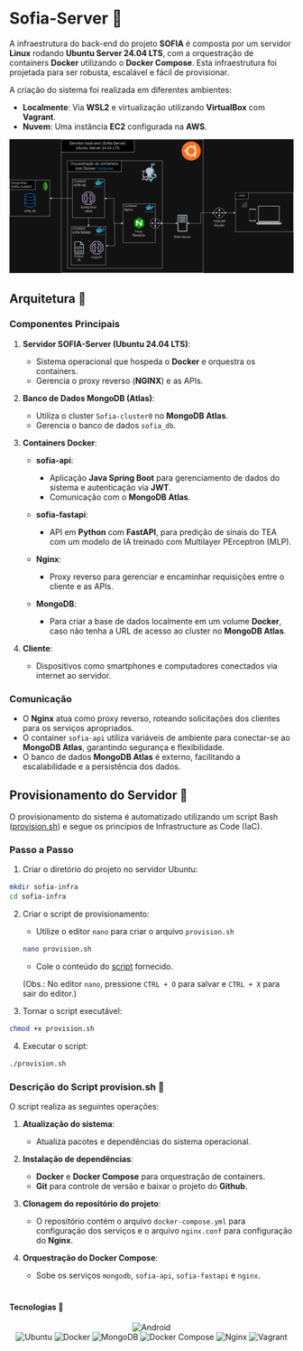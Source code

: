 # Sofia-Server  💜

A infraestrutura do back-end do projeto **SOFIA** é composta por um servidor **Linux** rodando **Ubuntu Server 24.04 LTS**, com a orquestração de containers **Docker** utilizando o **Docker Compose**. Esta infraestrutura foi projetada para ser robusta, escalável e fácil de provisionar.

A criação do sistema foi realizada em diferentes ambientes:

- **Localmente**: Via **WSL2** e virtualização utilizando **VirtualBox** com **Vagrant**.
- **Nuvem**: Uma instância **EC2** configurada na **AWS**.

<div align='center'>
<img src='./docs/sofia-infra.png' alt='diagrama infraestrutura do back-end' />
</div>

## Arquitetura  💜

### Componentes Principais

1. **Servidor SOFIA-Server (Ubuntu 24.04 LTS)**:

    - Sistema operacional que hospeda o **Docker** e orquestra os containers.
    - Gerencia o proxy reverso (**NGINX**) e as APIs.

2. **Banco de Dados MongoDB (Atlas)**:

    - Utiliza o cluster `Sofia-cluster0` no **MongoDB Atlas**.
    - Gerencia o banco de dados `sofia_db`.

3. **Containers Docker**:

    - **sofia-api**:
        - Aplicação **Java Spring Boot** para gerenciamento de dados do sistema e autenticação via **JWT**.
        - Comunicação com o **MongoDB Atlas**.

    - **sofia-fastapi**:
        - API em **Python** com **FastAPI**, para predição de sinais do TEA com um modelo de IA treinado com Multilayer PErceptron (MLP).

    - **Nginx**:
        - Proxy reverso para gerenciar e encaminhar requisições entre o cliente e as APIs.

    - **MongoDB**:
        - Para criar a base de dados localmente em um volume **Docker**, caso não tenha a URL de acesso ao cluster no **MongoDB Atlas**.

4. **Cliente**:
    - Dispositivos como smartphones e computadores conectados via internet ao servidor.

### Comunicação 

- O **Nginx** atua como proxy reverso, roteando solicitações dos clientes para os serviços apropriados.
- O container `sofia-api` utiliza variáveis de ambiente para conectar-se ao **MongoDB Atlas**, garantindo segurança e flexibilidade.
- O banco de dados **MongoDB Atlas** é externo, facilitando a escalabilidade e a persistência dos dados.


## Provisionamento do Servidor  💜

O provisionamento do sistema é automatizado utilizando um script Bash ([provision.sh](./provision.sh)) e segue os princípios de Infrastructure as Code (IaC).


### Passo a Passo

1. Criar o diretório do projeto no servidor Ubuntu:

```bash
mkdir sofia-infra
cd sofia-infra
```

2. Criar o script de provisionamento:

    - Utilize o editor `nano` para criar o arquivo `provision.sh`

    ```bash
    nano provision.sh
    ```

    - Cole o conteúdo do [script](./provision.sh) fornecido. 

    (Obs.: No editor `nano`, pressione `CTRL + O` para salvar e `CTRL + X` para sair do editor.)


3. Tornar o script executável:

```bash
chmod +x provision.sh
```

4. Executar o script:

```bash
./provision.sh
```

### Descrição do Script provision.sh  💜

O script realiza as seguintes operações:

1. **Atualização do sistema**:
    - Atualiza pacotes e dependências do sistema operacional.

2. **Instalação de dependências**:
    - **Docker** e **Docker Compose** para orquestração de containers.
    - **Git** para controle de versão e baixar o projeto do **Github**.

3. **Clonagem do repositório do projeto**:
    - O repositório contém o arquivo `docker-compose.yml` para configuração dos serviços e o arquivo `nginx.conf` para configuração do **Nginx**.

4. **Orquestração do Docker Compose**:
    - Sobe os serviços `mongodb`, `sofia-api`, `sofia-fastapi` e `nginx`.

#

#### Tecnologias 💜

<div align='center'>
     <img src="https://github.com/aasjunior/com.sofia.mobile/assets/61213599/db90a6e0-3c46-4891-ad39-8405d499bea9" width="800px" alt="Android"/><br>
    <img src="https://img.shields.io/badge/Ubuntu-E95420?style=for-the-badge&logo=ubuntu&logoColor=white" alt="Ubuntu"/>
    <img src="https://img.shields.io/badge/Docker-2496ED?style=for-the-badge&logo=docker&logoColor=white" alt="Docker"/>
    <img src="https://img.shields.io/badge/MongoDB-green?style=for-the-badge&logo=mongodb&logoColor=white" alt="MongoDB"/>
    <img src="https://img.shields.io/badge/Docker_Compose-2496ED?style=for-the-badge&logo=docker&logoColor=white" alt="Docker Compose"/>
    <img src="https://img.shields.io/badge/Nginx-009639?style=for-the-badge&logo=nginx&logoColor=white" alt="Nginx"/>
    <img src="https://img.shields.io/badge/Vagrant-blue?style=for-the-badge&logo=vagrant&logoColor=white" alt="Vagrant"/>

</div>